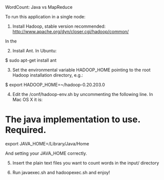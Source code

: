 WordCount: Java vs MapReduce

To run this application in a single node:

1. Install Hadoop, stable version recommended: http://www.apache.org/dyn/closer.cgi/hadoop/common/

In the 

2. Install Ant. In Ubuntu:

$ sudo apt-get install ant

3. Set the environmental variable HADOOP_HOME pointing to the root Hadoop installation directory, e.g.:

$ export HADOOP_HOME=~/hadoop-0.20.203.0

4. Edit the <hadoop install directory>/conf/hadoop-env.sh by uncommenting the following line. In Mac OS X it is:

# The java implementation to use.  Required.
export JAVA_HOME=/Library/Java/Home

And setting your JAVA_HOME correctly.

5. Insert the plain text files you want to count words in the input/ directory

6. Run javaexec.sh and hadoopexec.sh and enjoy!
